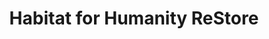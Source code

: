 ---
title: "Habitat for Humanity ReStore"
url: /richmond/habitat-for-humanity-restore/
shop: charity
---